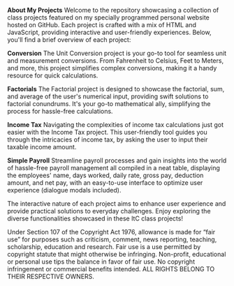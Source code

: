 **About My Projects**
Welcome to the repository showcasing a collection of class projects featured on my specially programmed personal website hosted on GitHub. Each project is crafted with a mix of HTML and JavaScript, providing interactive and user-friendly experiences. Below, you'll find a brief overview of each project:

**Conversion**
The Unit Conversion project is your go-to tool for seamless unit and measurement conversions. From Fahrenheit to Celsius, Feet to Meters, and more, this project simplifies complex conversions, making it a handy resource for quick calculations.

**Factorials**
The Factorial project is designed to showcase the factorial, sum, and average of the user's numerical input, providing swift solutions to factorial conundrums. It's your go-to mathematical ally, simplifying the process for hassle-free calculations.

**Income Tax**
Navigating the complexities of income tax calculations just got easier with the Income Tax project. This user-friendly tool guides you through the intricacies of income tax, by asking the user to input their taxable income amount.

**Simple Payroll**
Streamline payroll processes and gain insights into the world of hassle-free payroll management all compiled in a neat table, displaying the employees' name, days worked, daily rate, gross pay, deduction amount, and net pay, with an easy-to-use interface to optimize user experience (dialogue modals included).

The interactive nature of each project aims to enhance user experience and provide practical solutions to everyday challenges. Enjoy exploring the diverse functionalities showcased in these ItC class projects!



Under Section 107 of the Copyright Act 1976, allowance is made for “fair use” for purposes such as criticism, comment, news reporting, teaching, scholarship, education and research. Fair use is a use permitted by copyright statute that might otherwise be infringing.
Non-profit, educational or personal use tips the balance in favor of fair use. No copyright infringement or commercial benefits intended. ALL RIGHTS BELONG TO THEIR RESPECTIVE OWNERS.
